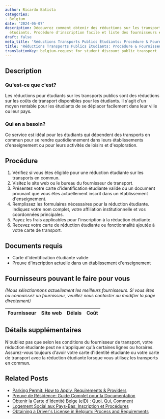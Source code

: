 ```yaml
---
author: Ricardo Batista
categories:
- Belgium
date: '2024-06-07'
description: Découvrez comment obtenir des réductions sur les transports publics pour
  étudiants. Procédure d'inscription facile et liste des fournisseurs en Belgique.
draft: false
meta_title: 'Réductions Transports Publics Étudiants: Procédure & Fournisseurs'
title: 'Réductions Transports Publics Étudiants: Procédure & Fournisseurs'
translationKey: belgium-request_for_student_discount_public_transport
---
```


## Description
### Qu'est-ce que c'est?
Les réductions pour étudiants sur les transports publics sont des réductions sur les coûts de transport disponibles pour les étudiants. Il s'agit d'un moyen rentable pour les étudiants de se déplacer facilement dans leur ville ou leur pays.

### Qui en a besoin?
Ce service est idéal pour les étudiants qui dépendent des transports en commun pour se rendre quotidiennement dans leurs établissements d'enseignement ou pour leurs activités de loisirs et d'exploration.

## Procédure

1. Vérifiez si vous êtes éligible pour une réduction étudiante sur les transports en commun.
2. Visitez le site web ou le bureau du fournisseur de transport.
3. Présentez votre carte d'identification étudiante valide ou un document prouvant que vous êtes actuellement inscrit dans un établissement d'enseignement.
4. Remplissez les formulaires nécessaires pour la réduction étudiante. Indiquez votre nom complet, votre affiliation institutionnelle et vos coordonnées principales.
5. Payez les frais applicables pour l'inscription à la réduction étudiante.
6. Recevez votre carte de réduction étudiante ou fonctionnalité ajoutée à votre carte de transport.

## Documents requis

- Carte d'identification étudiante valide
- Preuve d'inscription actuelle dans un établissement d'enseignement

## Fournisseurs pouvant le faire pour vous

_(Nous sélectionnons actuellement les meilleurs fournisseurs. Si vous êtes ou connaissez un fournisseur, veuillez nous contacter ou modifier la page directement)_

| Fournisseur     |     Site web    |     Délais       |       Coût       |
| --------------- | --------------- |  :-------------: | :-------------: |

## Détails supplémentaires
N'oubliez pas que selon les conditions du fournisseur de transport, votre réduction étudiante peut ne s'appliquer qu'à certaines lignes ou horaires. Assurez-vous toujours d'avoir votre carte d'identité étudiante ou votre carte de transport avec la réduction étudiante lorsque vous utilisez les transports en commun.


## Related Posts

- [Parking Permit: How to Apply, Requirements & Providers](https://tramitit.com/fr/guides/belgium/demande_de_carte_de_stationnement/)
- [Preuve de Résidence: Guide Complet pour la Documentation](https://tramitit.com/fr/guides/belgium/demande_de_certificat_de_residence/)
- [Obtenir la Carte d'Identité Belge (eID) : Quoi, Qui, Comment](https://tramitit.com/fr/guides/belgium/demande_de_carte_didentite/)
- [Logement Social aux Pays-Bas: Inscription et Procédures](https://tramitit.com/fr/guides/belgium/demande_de_logement_social/)
- [Obtaining a Driver's License in Belgium: Process and Requirements](https://tramitit.com/fr/guides/belgium/demande_de_permis_de_conduire/)